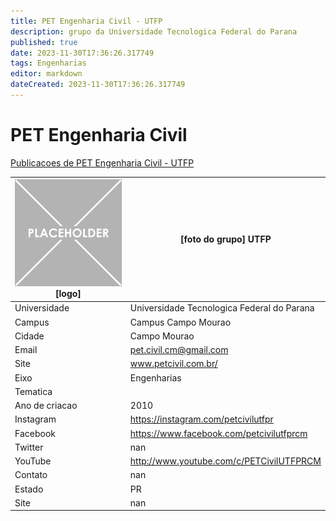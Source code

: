 ```yaml
---
title: PET Engenharia Civil - UTFP
description: grupo da Universidade Tecnologica Federal do Parana
published: true
date: 2023-11-30T17:36:26.317749
tags: Engenharias
editor: markdown
dateCreated: 2023-11-30T17:36:26.317749
---
```


# PET Engenharia Civil

[Publicacoes de PET Engenharia Civil - UTFP](/atividade/17PETEngenhariaCivilUTFP/feed.md)

| ![placeholder.png](/placeholder.png) [logo] | [foto do grupo] UTFP         |
| ------------------------------------------- | ------------------------------------------------- |
| Universidade                                | Universidade Tecnologica Federal do Parana      |
| Campus                                      | Campus Campo Mourao            |
| Cidade                                      | Campo Mourao             |
| Email                                       | pet.civil.cm@gmail.com             |
| Site                                        | www.petcivil.com.br/              |
| Eixo                                        | Engenharias              |
| Tematica                                    |           |
| Ano de criacao                              | 2010        |
| Instagram                                   | https://instagram.com/petcivilutfpr         |
| Facebook                                    | https://www.facebook.com/petcivilutfprcm          |
| Twitter                                     | nan           |
| YouTube                                     | http://www.youtube.com/c/PETCivilUTFPRCM           |
| Contato                                     | nan         |
| Estado                                      |  PR            |
| Site                                        | nan |
